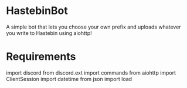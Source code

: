 # HastebinBot
 A simple bot that lets you choose your own prefix and uploads whatever you write to Hastebin using aiohttp!

 # Requirements
import discord
from discord.ext import commands
from aiohttp import ClientSession
import datetime 
from json import load 

